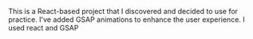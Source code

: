 This is a React-based project that I discovered and decided to use for practice. I've added GSAP animations to enhance the user experience. I used react and GSAP
